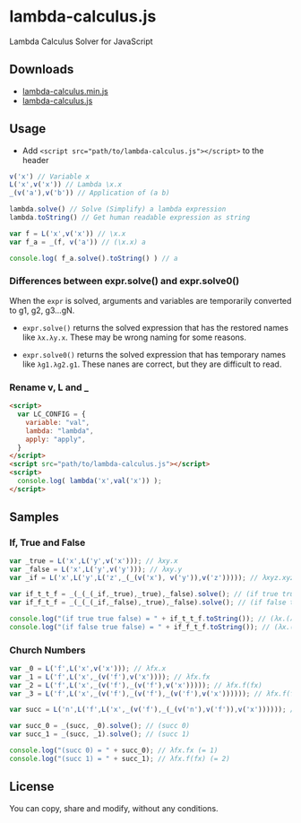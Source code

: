# lambda-calculus.js

Lambda Calculus Solver for JavaScript

## Downloads

- [lambda-calculus.min.js](https://raw.githubusercontent.com/atmarksharp/lambda-calculus-js/master/lambda-calculus.min.js)
- [lambda-calculus.js](https://raw.githubusercontent.com/atmarksharp/lambda-calculus-js/master/lambda-calculus.js)

## Usage

- Add `<script src="path/to/lambda-calculus.js"></script>` to the header

```javascript
v('x') // Variable x
L('x',v('x')) // Lambda \x.x
_(v('a'),v('b')) // Application of (a b)

lambda.solve() // Solve (Simplify) a lambda expression
lambda.toString() // Get human readable expression as string

var f = L('x',v('x')) // \x.x
var f_a = _(f, v('a')) // (\x.x) a

console.log( f_a.solve().toString() ) // a
```

### Differences between expr.solve() and expr.solve0()

When the `expr` is solved, arguments and variables are temporarily converted to g1, g2, g3...gN.

- `expr.solve()` returns the solved expression that has the restored names like `λx.λy.x`. These may be wrong naming for some reasons.

- `expr.solve0()` returns the solved expression that has temporary names like `λg1.λg2.g1`. These nanes are correct, but they are difficult to read.

### Rename v, L and _

```html
<script>
  var LC_CONFIG = {
    variable: "val",
    lambda: "lambda",
    apply: "apply",
  }
</script>
<script src="path/to/lambda-calculus.js"></script>
<script>
  console.log( lambda('x',val('x')) );
</script>
```

## Samples

### If, True and False

```javascript
var _true = L('x',L('y',v('x'))); // λxy.x
var _false = L('x',L('y',v('y'))); // λxy.y
var _if = L('x',L('y',L('z',_(_(v('x'), v('y')),v('z'))))); // λxyz.xyz

var if_t_t_f = _(_(_(_if,_true),_true),_false).solve(); // (if true true false)
var if_f_t_f = _(_(_(_if,_false),_true),_false).solve(); // (if false true false)

console.log("(if true true false) = " + if_t_t_f.toString()); // (λx.(λy.x)) (= true)
console.log("(if false true false) = " + if_f_t_f.toString()); // (λx.(λy.y)) (= false)
``` 

### Church Numbers

```javascript
var _0 = L('f',L('x',v('x'))); // λfx.x
var _1 = L('f',L('x',_(v('f'),v('x')))); // λfx.fx
var _2 = L('f',L('x',_(v('f'),_(v('f'),v('x'))))); // λfx.f(fx)
var _3 = L('f',L('x',_(v('f'),_(v('f'),_(v('f'),v('x')))))); // λfx.f(f(fx))

var succ = L('n',L('f',L('x',_(v('f'),_(_(v('n'),v('f')),v('x')))))); // λnfx.f(nfx)

var succ_0 = _(succ, _0).solve(); // (succ 0)
var succ_1 = _(succ, _1).solve(); // (succ 1)

console.log("(succ 0) = " + succ_0); // λfx.fx (= 1)
console.log("(succ 1) = " + succ_1); // λfx.f(fx) (= 2)
```

## License

You can copy, share and modify, without any conditions.
